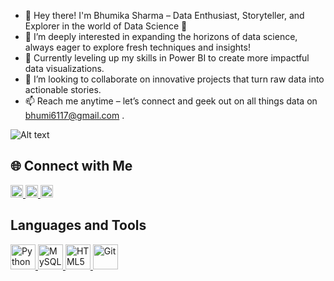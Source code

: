 
- 🌟 Hey there! I'm Bhumika Sharma – Data Enthusiast, Storyteller, and Explorer in the world of Data Science 🚀
- 👀 I’m deeply interested in expanding the horizons of data science, always eager to explore fresh techniques and insights!
- 🌱 Currently leveling up my skills in Power BI to create more impactful data visualizations.
- 💞️ I’m looking to collaborate on innovative projects that turn raw data into actionable stories.
- 📫 Reach me anytime – let’s connect and geek out on all things data on bhumi6117@gmail.com .

![Alt text](https://i.pinimg.com/originals/c6/33/c2/c633c20ede82f0e0ced7d570dbe3a1f3.gif)

## 🌐 Connect with Me

<a href="https://www.linkedin.com/in/bhumika-sharma-5a40b4337/">
    <img src="https://cdn-icons-png.flaticon.com/512/174/174857.png" width="20" height="20">
</a>
<a href="https://x.com/bhumi6117?t=uldwUCy2JahJSlLVfK1N3w&s=09">
    <img src="https://cdn-icons-png.flaticon.com/512/733/733579.png" width="20" height="20">
</a>
<a href="https://youtube.com/@bhumisharma-nu2ve?si=K1pI7ThVCrlLLCCC">
    <img src="https://cdn-icons-png.flaticon.com/512/3670/3670147.png" width="20" height="20">
</a>


## Languages and Tools

<a href="https://www.python.org/" target="_blank">
    <img src="https://cdn-icons-png.flaticon.com/512/5968/5968350.png" width="40" height="40" alt="Python" />
</a>
<a href="https://www.mysql.com/" target="_blank">
    <img src="https://cdn-icons-png.flaticon.com/512/1199/1199128.png" width="40" height="40" alt="MySQL" />
</a>

<a href="https://developer.mozilla.org/en-US/docs/Web/HTML" target="_blank">
    <img src="https://cdn-icons-png.flaticon.com/512/732/732212.png" width="40" height="40" alt="HTML5" />
</a>
<a href="https://git-scm.com/" target="_blank">
    <img src="https://cdn-icons-png.flaticon.com/512/2111/2111288.png" width="40" height="40" alt="Git" />
</a>

  

<!---
bhumii-sharma/bhumii-sharma is a ✨ special ✨ repository because its `README.md` (this file) appears on your GitHub profile.
You can click the Preview link to take a look at your changes.
--->

